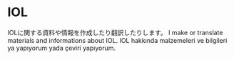 # IOL

IOLに関する資料や情報を作成したり翻訳したりします。
I make or translate materials and informations about IOL.
IOL hakkında malzemeleri ve bilgileri ya yapıyorum yada çeviri yapıyorum.
